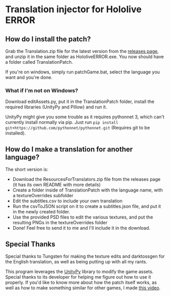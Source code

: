# Translation injector for Hololive ERROR

## How do I install the patch?
Grab the Translation.zip file for the latest version from the [releases page](https://github.com/lugia19/ErrorPatcher/releases), and unzip it in the same folder as HololiveERROR.exe.
You now should have a folder called TranslationPatch. 

If you're on windows, simply run patchGame.bat, select the language you want and you're done. 


### What if I'm not on Windows?
Download editAssets.py, put it in the TranslationPatch folder, install the required libraries (UnityPy and Pillow) and run it.

UnityPy might give you some trouble as it requires pythonnet 3, which can't currently install normally via pip.
Just run `pip install git+https://github.com/pythonnet/pythonnet.git` (Requires git to be installed).


## How do I make a translation for another language?

The short version is:
- Download the ResourcesForTranslators.zip file from the releases page (it has its own README with more details)
- Create a folder inside of TranslationPatch with the language name, with a textureOverrides subfolder
- Edit the subtitles.csv to include your own translation
- Run the csvToJSON script on it to create a subtitles.json file, and put it in the newly created folder.
- Use the provided PSD files to edit the various textures, and put the resulting PNGs in the textureOverrides folder
- Done! Feel free to send it to me and I'll include it in the download.

## Special Thanks
Special thanks to Tungsten for making the texture edits and darktossgen for the English translation, as well as being putting up with all my rants.

This program leverages the [UnityPy](https://pypi.org/project/UnityPy/) library to modify the game assets. Special thanks to its developer for helping me figure out how to use it properly.
If you'd like to know more about how the patch itself works, as well as how to make something similar for other games, I made [this video]().
